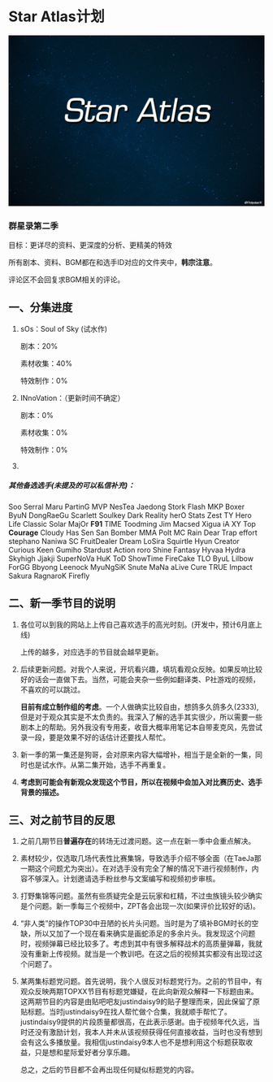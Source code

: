 # Star Atlas计划

![star-altas](assets/star-altas-1560082524953.jpg)

### 群星录第二季

目标：更详尽的资料、更深度的分析、更精美的特效

所有剧本、资料、BGM都在和选手ID对应的文件夹中，**韩宗注意**。

评论区不会回复求BGM相关的评论。

## 一、分集进度

1. sOs：Soul of Sky (试水作)

   剧本：20%

   素材收集：40%

   特效制作：0%

2. INnoVation：（更新时间不确定）

   剧本：0%

   素材收集：0%

   特效制作：0%

3. 



##### 其他备选选手(未提及的可以私信补充)：

Soo Serral  Maru PartinG MVP NesTea Jaedong Stork Flash MKP Boxer ByuN DongRaeGu Scarlett Soulkey  Dark Reality herO Stats Zest TY Hero Life Classic  Solar MajOr **F91** TIME Toodming Jim Macsed Xigua iA XY Top **Courage** Cloudy Has Sen San Bomber MMA Polt MC Rain Dear Trap effort stephano Naniwa SC FruitDealer Dream LoSira Squirtle Hyun Creator Curious  Keen  Gumiho Stardust Action roro Shine Fantasy Hyvaa Hydra Skyhigh Jjakji SuperNoVa HuK ToD ShowTime  FireCake TLO ByuL 	Lilbow ForGG Bbyong Leenock 	MyuNgSiK Snute MaNa aLive Cure TRUE  Impact Sakura RagnaroK Firefly 



## 二、新一季节目的说明

1. 各位可以到我的网站上上传自己喜欢选手的高光时刻。(开发中，预计6月底上线)

   上传的越多，对应选手的节目就会越早更新。

2. 后续更新问题。对我个人来说，开坑看兴趣，填坑看观众反映。如果反响比较好的话会一直做下去。当然，可能会夹杂一些例如翻译类、P社游戏的视频，不喜欢的可以跳过。

   **目前有成立制作组的考虑**。一个人做确实比较自由，想鸽多久鸽多久(2333),但是对于观众其实是不太负责的。我深入了解的选手其实很少，所以需要一些剧本上的帮助。另外我没有专用麦，收音大概率用笔记本自带麦克风，先尝试录一段，要是效果不好的话估计还要找人帮忙。

3. 新一季的第一集还是狗哥，会对原来内容大幅增补，相当于是全新的一集，同时也是试水作。从第二集开始，选手不再重复。

4. **考虑到可能会有新观众发现这个节目，所以在视频中会加入对比赛历史、选手背景的描述。**

## 三、对之前节目的反思

1. 之前几期节目**普遍存在**的转场无过渡问题。这一点在新一季中会重点解决。

2. 素材较少，仅选取几场代表性比赛集锦，导致选手介绍不够全面（在TaeJa那一期这个问题尤为突出）。在对选手没有完全了解的情况下进行视频制作，内容不够深入。计划邀请选手粉丝参与文案编写和视频初步审核。

3. 打野集锦等问题。虽然有些质疑完全是云玩家和杠精，不过虫族镜头较少确实是个问题。新一季每三个视频中，ZPT各会出现一次(如果评价比较好的话)。

4. “非人类”的操作TOP30中丑陋的长片头问题。当时是为了填补BGM时长的空缺，所以又加了一个现在看来确实是画蛇添足的多余片头。我发现这个问题时，视频弹幕已经比较多了。考虑到其中有很多解释战术的高质量弹幕，我就没有重新上传视频。就当是一个教训吧。在这之后的视频其实都没有出现过这个问题了。

5. 某两集标题党问题。首先说明，我个人很反对标题党行为。之前的节目中，有观众反映两期TOPXX节目有标题党嫌疑，在此向新观众解释一下标题由来。这两期节目的内容是由贴吧吧友justindaisy9的贴子整理而来，因此保留了原贴标题。当时justindaisy9在找人帮忙做个合集，我就顺手帮忙了。justindaisy9提供的片段质量都很高，在此表示感谢。由于视频年代久远，当时还没有激励计划，我本人并未从该视频获得任何直接收益，当时也没有想到会有这么多播放量。我相信justindaisy9本人也不是想利用这个标题获取收益，只是想和星际爱好者分享乐趣。

   总之，之后的节目都不会再出现任何疑似标题党的内容。